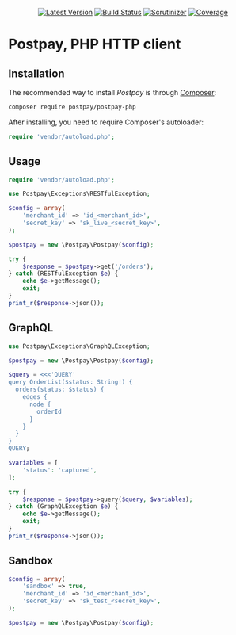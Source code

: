 <p align="center">
  <a href="https://github.com/postpayio/postpay-php/releases"><img src="https://img.shields.io/github/release/postpayio/postpay-php.svg" alt="Latest Version" /></a> <a href="https://travis-ci.org/postpayio/postpay-php"><img src="https://img.shields.io/travis/postpayio/postpay-php.svg" alt="Build Status" /></a> <a href="https://scrutinizer-ci.com/g/postpayio/postpay-php/"><img src="https://scrutinizer-ci.com/g/postpayio/postpay-php/badges/quality-score.png?b=master" alt="Scrutinizer" /></a> <a href="https://scrutinizer-ci.com/g/postpayio/postpay-php/"><img src="https://scrutinizer-ci.com/g/postpayio/postpay-php/badges/coverage.png?b=master" alt="Coverage" /></a>
</p>

# Postpay, PHP HTTP client

## Installation

The recommended way to install *Postpay* is through [Composer](http://getcomposer.org):
```sh
composer require postpay/postpay-php
```

After installing, you need to require Composer's autoloader:

```php
require 'vendor/autoload.php';
```

## Usage

```php
require 'vendor/autoload.php';

use Postpay\Exceptions\RESTfulException;

$config = array(
    'merchant_id' => 'id_<merchant_id>',
    'secret_key' => 'sk_live_<secret_key>',
);

$postpay = new \Postpay\Postpay($config);

try {
    $response = $postpay->get('/orders');
} catch (RESTfulException $e) {
    echo $e->getMessage();
    exit;
}
print_r($response->json());
```

## GraphQL

```php
use Postpay\Exceptions\GraphQLException;

$postpay = new \Postpay\Postpay($config);

$query = <<<'QUERY'
query OrderList($status: String!) {
  orders(status: $status) {
    edges {
      node {
        orderId
      }
    }
  }
}
QUERY;

$variables = [
    'status': 'captured',
];

try {
    $response = $postpay->query($query, $variables);
} catch (GraphQLException $e) {
    echo $e->getMessage();
    exit;
}
print_r($response->json());
```

## Sandbox

```php
$config = array(
    'sandbox' => true,
    'merchant_id' => 'id_<merchant_id>',
    'secret_key' => 'sk_test_<secret_key>',
);

$postpay = new \Postpay\Postpay($config);
```
